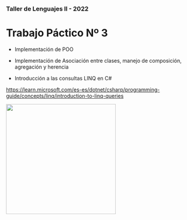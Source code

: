 ### Taller de Lenguajes II - 2022

# Trabajo Páctico Nº 3
+ Implementación de POO
+ Implementación de Asociación entre clases, manejo de composición, agregación y herencia

+ Introducción a las consultas LINQ en C#

https://learn.microsoft.com/es-es/dotnet/csharp/programming-guide/concepts/linq/introduction-to-linq-queries

<img src="https://learn.microsoft.com/es-es/dotnet/csharp/programming-guide/concepts/linq/media/introduction-to-linq-queries/linq-query-complete-operation.png" alt="" style="height: 300px; width:300px;"/>